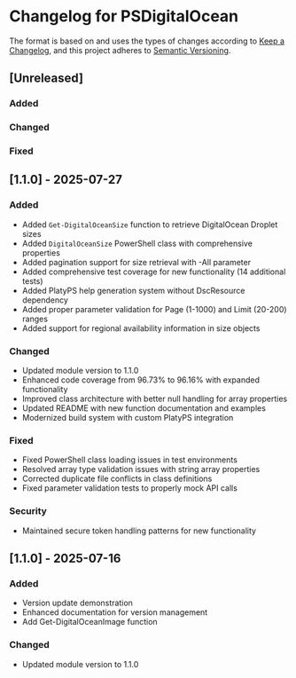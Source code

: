 # Changelog for PSDigitalOcean

The format is based on and uses the types of changes according to [Keep a Changelog](https://keepachangelog.com/en/1.0.0/),
and this project adheres to [Semantic Versioning](https://semver.org/spec/v2.0.0.html).

## [Unreleased]

### Added

### Changed

### Fixed

## [1.1.0] - 2025-07-27

### Added

- Added `Get-DigitalOceanSize` function to retrieve DigitalOcean Droplet sizes
- Added `DigitalOceanSize` PowerShell class with comprehensive properties
- Added pagination support for size retrieval with -All parameter
- Added comprehensive test coverage for new functionality (14 additional tests)
- Added PlatyPS help generation system without DscResource dependency
- Added proper parameter validation for Page (1-1000) and Limit (20-200) ranges
- Added support for regional availability information in size objects

### Changed

- Updated module version to 1.1.0
- Enhanced code coverage from 96.73% to 96.16% with expanded functionality
- Improved class architecture with better null handling for array properties
- Updated README with new function documentation and examples
- Modernized build system with custom PlatyPS integration

### Fixed

- Fixed PowerShell class loading issues in test environments
- Resolved array type validation issues with string array properties
- Corrected duplicate file conflicts in class definitions
- Fixed parameter validation tests to properly mock API calls

### Security

- Maintained secure token handling patterns for new functionality

## [1.1.0] - 2025-07-16

### Added

- Version update demonstration
- Enhanced documentation for version management
- Add Get-DigitalOceanImage function

### Changed

- Updated module version to 1.1.0
